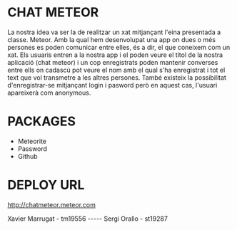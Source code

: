 
CHAT METEOR
===========
La nostra idea va ser la de realitzar un xat mitjançant l'eina presentada a classe. Meteor.
Amb la qual hem desenvolupat una app on dues o més persones es poden comunicar entre elles, és a dir, el que coneixem com un xat.
Els usuaris entren a la nostra app i el poden veure el títol de la nostra aplicació (chat meteor) i un cop enregistrats poden mantenir converses entre ells on cadascú pot veure el nom amb el qual s'ha enregistrat i tot el text que vol transmetre a les altres persones. També existeix la possibilitat d'enregistrar-se mitjançant login i pasword però en aquest cas, l'usuari apareixerà com anonymous.


PACKAGES
========
- Meteorite
- Password
- Github


DEPLOY URL
=========
http://chatmeteor.meteor.com




Xavier Marrugat - tm19556 -----
Sergi Orallo - st19287
